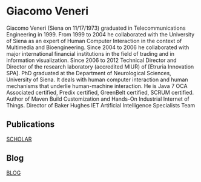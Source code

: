 # Giacomo Veneri
Giacomo Veneri (Siena on 11/17/1973) graduated in Telecommunications Engineering in 1999. From 1999 to 2004 he collaborated with the University of Siena as an expert of Human Computer Interaction in the context of Multimedia and Bioengineering. Since 2004 to 2006 he collaborated with major international financial institutions in the field of trading and in information visualization. Since 2006 to 2012 Technical Director and Director of the research laboratory (accredited MIUR) of [Etruria Innovation SPA]. PhD graduated at the Department of Neurological Sciences, University of Siena. It deals with human computer interaction and human mechanisms that underlie human-machine interaction. He is Java 7 OCA Associated certified, Predix certified, GreenBelt certified, SCRUM certified. Author of Maven Build Customization and Hands-On Industrial Internet of Things. Director of Baker Hughes IET Artificial Intelligence Specialists Team

## Publications
[SCHOLAR](https://scholar.google.it/citations?user=B40SHWAAAAAJ&hl=it)


## Blog
[BLOG](https://jugsi.blogspot.com)
